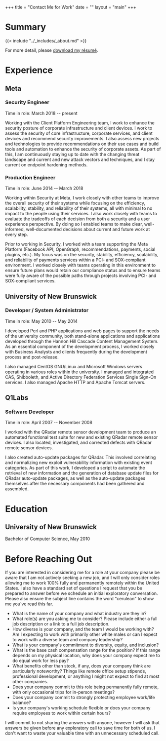 +++
title = "Contact Me for Work"
date = ""
layout = "main"
+++

# Summary

{{< include "../_includes/_about.md" >}}

For more detail, please [download my r&eacute;sum&eacute;][cvpdf].

# Experience

## Meta
### Security Engineer

Time in role: March 2018 -- present

Working with the Client Platform Engineering team, I work to enhance the
security posture of corporate infrastructure and client devices. I work to
assess the security of core infrastructure, corporate services, and client
devices and recommend security improvements. I also assess new projects and
technologies to provide recommendations on their use cases and build tools and
automation to enhance the security of corporate assets. As part of this, I am
continuously staying up to date with the changing threat landscape and current
and new attack vectors and techniques, and I stay current on endpoint hardening
methods.

### Production Engineer

Time in role: June 2014 -- March 2018

Working within Security at Meta, I work closely with other teams to improve the
overall security of their systems while focusing on the efficiency, scalability,
stability, and reliability of their systems, all with minimal to no impact to
the people using their services. I also work closely with teams to evaluate the
tradeoffs of each decision from both a security and a user experience
perspective. By doing so I enabled teams to make clear, well-informed,
well-documented decisions about current and future work at every step.

Prior to working in Security, I worked with a team supporting the Meta Platform
(Facebook API, OpenGraph, recommendations, payments, social plugins, etc.). My
focus was on the security, stability, efficiency, scalability, and reliability
of payments services within a PCI- and SOX-compliant environment. I worked
closely with teams operating in this environment to ensure future plans would
retain our compliance status and to ensure teams were fully aware of the
possible paths through projects involving PCI- and SOX-compliant services.

## University of New Brunswick
### Developer / System Administrator

Time in role: May 2010 -- May 2014

I developed Perl and PHP applications and web pages to support the needs of the
university community, both stand-alone applications and applications developed
through the Hannon Hill Cascade Content Management System. As an essential
component of the development process, I worked closely with Business Analysts
and clients frequently during the development process and post-release.

I also managed CentOS GNU/Linux and Microsoft Windows servers operating in
various roles within the university. I managed and integrated CAS, Shibboleth,
and Active Directory Federation Services Single Sign-On services. I also managed
Apache HTTP and Apache Tomcat servers.

## Q1Labs
### Software Developer

Time in role: April 2007 -- November 2008

I worked with the QRadar remote sensor development team to produce an automated
functional test suite for new and existing QRadar remote sensor devices. I also
located, investigated, and corrected defects with QRadar remote sensor devices.

I also created auto-update packages for QRadar. This involved correlating and
normalizing new exploit vulnerability information with existing event
categories. As part of this work, I developed a script to automate the retrieval
of new information and the generation of database update files for QRadar
auto-update packages, as well as the auto-update packages themselves after the
necessary components had been gathered and assembled.

# Education
## University of New Brunswick

Bachelor of Computer Science, May 2010

# Before Reaching Out

If you are interested in considering me for a role at your company please be
aware that I am not actively seeking a new job, and I will only consider roles
allowing me to work 100% fully and permanently remotely within the United
States. I also have a standard set of questions I request that you be prepared
to answer before we schedule an initial exploratory conversation. Please also
ensure the subject line contains the word "cerulean" to show me you've read this
far.

- What is the name of your company and what industry are they in?
- What role(s) are you asking me to consider? Please include either a full job
  description or a link to a full job description.
- How diverse is your company, and the team I would be working with? Am I
  expecting to work with primarily other white males or can I expect to work
  with a diverse team and company leadership?
- What is your company's commitment to diversity, equity, and inclusion?
- What is the base cash compensation range for the position? If this range
  depends on my physical location, why does your company expect me to do equal
  work for less pay?
- What benefits other than stock, if any, does your company think are
  particularly noteworthy? Things like remote office setup stipends,
  professional development, or anything I might not expect to find at most
  other companies.
- Does your company commit to this role being permanently fully remote, with
  only occasional trips for in-person meetings?
- Does your company commit to strongly protecting employee work/life balance?
- Is your company's working schedule flexible or does your company require
  employees to work within certain hours?

I will commit to not sharing the answers with anyone, however I will ask that
answers be given before any exploratory call to save time for both of us.
I don't want to waste your valuable time with an unnecessary scheduled call.

[cvpdf]: /docs/resume.pdf

